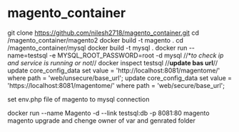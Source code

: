 # magento_container
git clone https://github.com/nilesh2718/magento_container.git
cd /magento_container/magento2
docker build -t magento .
cd /magento_container/mysql
docker build -t mysql .
docker run --name=testsql -e MYSQL_ROOT_PASSWORD=root -d mysql 
//**to check ip and service is running or not*//
docker inspect testsql
//**update bas url**//
update core_config_data set value = 'http://localhost:8081/magentome/' where path = 'web/unsecure/base_url';
update core_config_data set value = 'https://localhost:8081/magentome/' where path = 'web/secure/base_url';

set env.php file of magento to mysql connection

docker run --name Magento -d --link testsql:db -p 8081:80 magento
  magento upgrade and chenge owner of var and genrated folder
